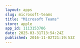 ```yaml
---
layout: apps
slug: microsoft-teams
title: "Microsoft Teams"
store: apple
app_id: 1113153706
date: 2025-03-31T13:54:24Z
published: 2016-11-02T21:19:53Z
---
```

